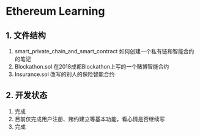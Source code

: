 # Ethereum Learning

## 1. 文件结构

1. smart_private_chain_and_smart_contract 如何创建一个私有链和智能合约的笔记
2. Blockathon.sol 在2018成都Blockathon上写的一个赌博智能合约
3. Insurance.sol 改写的别人的保险智能合约

## 2. 开发状态

1. 完成
2. 目前仅完成用户注册、赌约建立等基本功能，看心情是否继续写
3. 完成